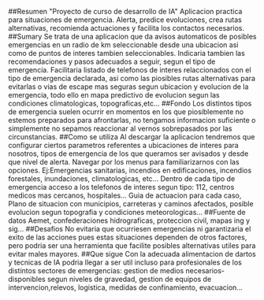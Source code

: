 ##Resumen
"Proyecto de curso de desarrollo de IA" Aplicacion practica para situaciones de emergencia. Alerta, predice evoluciones, crea rutas alternativas, recomienda actuaciones y facilita los contactos necesarios.
##Sumary
Se trata de una aplicacion que da avisos automaticos de posibles emergencias en un radio de km seleccionable desde una ubicacion asi como de puntos de interes tambien seleccionables. Indicaria tambien las recomendaciones y pasos adecuados a seguir, segun el tipo de emergencia. Facilitaria listado de telefonos de interes relaccionados con el tipo de emergencia declarada, asi como las piosibles rutas alternativas para evitarlas o vias de escape mas seguras segun ubicacion y evolucion de la emergencia, todo ello en mapa predictivo de evolucion segun las condiciones climatologicas, topograficas,etc...
##Fondo
Los distintos tipos de emergencia suelen ocurrir en momentos en los que piosiblemente no estemos preparados para afrontarlas, no tengamos informacion suficiente o simplemente no sepamos reaccionar al vernos sobrepasados por las circunstancias.
##Como se utiliza
Al descargar la aplicacion tendremos que configurar ciertos parametros referentes a ubicaciones de interes para nosotros, tipos de emergencia de los que queramos ser avisados y desde que nivel de alerta. Navegar por los menus para familiarizarnos con las opciones. Ej:Emergencias sanitarias, incendios en edificaciones, incendios forestales, inundaciones, climatologicas, etc... Dentro de cada tipo de emergencia acceso a los telefonos de interes segun tipo: 112, centros medicos mas cercanos, hospitales... Guia de actuacion para cada caso, Plano de situacion con municipios, carreteras y caminos afectados, posible evolucion segun topografia y condiciones meteorologicas...
##Fuente de datos
Aemet, confederaciones hidrograficas, proteccion civil, mapas ing y sig...
##Desafios
No evitaria que ocurriesen emergencias ni garantizaria el exito de las acciones pues estas situaciones dependen de otros factores, pero podria ser una herramienta que facilite posibles alternativas utiles para evitar males mayores.
##Que sigue
Con la adecuada alimentacion de dartos y tecnicas de IA podria llegar a ser util incluso para profesionales de los distintos sectores de emergencias: gestion de medios necesarios-disponibles segun niveles de gravedad, gestion de equipos de intervencion,relevos, logistica, medidas de confinamiento, evacuacion...
